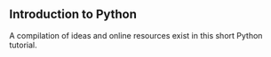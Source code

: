 ## Introduction to Python
A compilation of ideas and online resources exist in this short Python tutorial.
